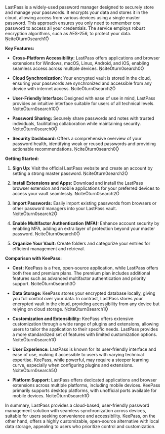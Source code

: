 LastPass is a widely-used password manager designed to securely store and manage your passwords. It encrypts your data and stores it in the cloud, allowing access from various devices using a single master password. This approach ensures you only need to remember one password to access all your credentials. The service employs robust encryption algorithms, such as AES-256, to protect your data. citeturn0search1

**Key Features:**

- **Cross-Platform Accessibility:** LastPass offers applications and browser extensions for Windows, macOS, Linux, Android, and iOS, enabling seamless access across multiple devices. citeturn0search0

- **Cloud Synchronization:** Your encrypted vault is stored in the cloud, ensuring your passwords are synchronized and accessible from any device with internet access. citeturn0search2

- **User-Friendly Interface:** Designed with ease of use in mind, LastPass provides an intuitive interface suitable for users of all technical levels. citeturn0search10

- **Password Sharing:** Securely share passwords and notes with trusted individuals, facilitating collaboration while maintaining security. citeturn0search0

- **Security Dashboard:** Offers a comprehensive overview of your password health, identifying weak or reused passwords and providing actionable recommendations. citeturn0search0

**Getting Started:**

1. **Sign Up:** Visit the official LastPass website and create an account by setting a strong master password. citeturn0search2

2. **Install Extensions and Apps:** Download and install the LastPass browser extension and mobile applications for your preferred devices to access your vault seamlessly. citeturn0search2

3. **Import Passwords:** Easily import existing passwords from browsers or other password managers into your LastPass vault. citeturn0search2

4. **Enable Multifactor Authentication (MFA):** Enhance account security by enabling MFA, adding an extra layer of protection beyond your master password. citeturn0search0

5. **Organize Your Vault:** Create folders and categorize your entries for efficient management and retrieval.

**Comparison with KeePass:**

- **Cost:** KeePass is a free, open-source application, while LastPass offers both free and premium plans. The premium plan includes additional features such as advanced multifactor authentication and priority support. citeturn0search3

- **Data Storage:** KeePass stores your encrypted database locally, giving you full control over your data. In contrast, LastPass stores your encrypted vault in the cloud, providing accessibility from any device but relying on cloud storage. citeturn0search1

- **Customization and Extensibility:** KeePass offers extensive customization through a wide range of plugins and extensions, allowing users to tailor the application to their specific needs. LastPass provides a more standardized set of features with limited customization options. citeturn0search1

- **User Experience:** LastPass is known for its user-friendly interface and ease of use, making it accessible to users with varying technical expertise. KeePass, while powerful, may require a steeper learning curve, especially when configuring plugins and extensions. citeturn0search5

- **Platform Support:** LastPass offers dedicated applications and browser extensions across multiple platforms, including mobile devices. KeePass primarily supports desktop platforms, with unofficial ports available for mobile devices. citeturn0search1

In summary, LastPass provides a cloud-based, user-friendly password management solution with seamless synchronization across devices, suitable for users seeking convenience and accessibility. KeePass, on the other hand, offers a highly customizable, open-source alternative with local data storage, appealing to users who prioritize control and customization. 
